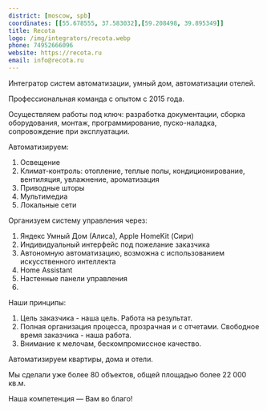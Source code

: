 ```yaml
---
district: [moscow, spb]
coordinates: [[55.678555, 37.583032],[59.208498, 39.895349]]
title: Recota
logo: /img/integrators/recota.webp
phone: 74952666096
website: https://recota.ru
email: info@recota.ru
---
```

Интегратор систем автоматизации, умный дом, автоматизации отелей.

Профессиональная команда с опытом с 2015 года.

Осуществляем работы под ключ: разработка документации, сборка оборудования, монтаж, программирование, пуско-наладка, сопровождение при эксплуатации.

Автоматизируем:

1. Освещение
2. Климат-контроль: отопление, теплые полы, кондиционирование, вентиляция, увлажнение, ароматизация
3. Приводные шторы
4. Мультимедиа
5. Локальные сети

Организуем систему управления через:
1. Яндекс Умный Дом (Алиса), Apple HomeKit (Сири)
2. Индивидуальный интерфейс под пожелание заказчика
3. Автономную автоматизацию, возможна с использованием искусственного интеллекта
4. Home Assistant
5. Настенные панели управления
6. 

Наши принципы:
1. Цель заказчика - наша цель. Работа на результат.
2. Полная организация процесса, прозрачная и с отчетами. Свободное время заказчика - наша работа.
3. Внимание к мелочам, бескомпромиссное качество.

Автоматизируем квартиры, дома и отели.

Мы сделали уже более 80 объектов, общей площадью более 22 000 кв.м.

Наша компетенция — Вам во благо!
